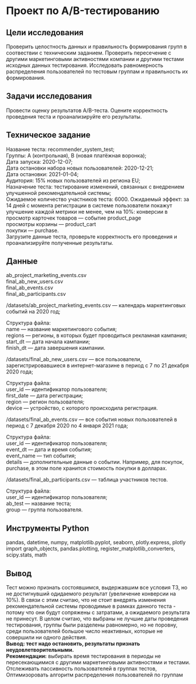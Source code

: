 # Проект по А/B-тестированию  

## Цели исследования  

Проверить целостность данных и правильность формирования групп в соотвествии с техническим заданием. Проверить пересечение с другими маркетинговыми 
активностями компании и другими тестами исходных данных тестирования. Исследовать равномерность распределения пользователей по тестовым группам и правильность их формирования.

## Задачи исследования

Провести оценку результатов A/B-теста.
Оцените корректность проведения теста и проанализируйте его результаты.  


## Техническое задание  

Название теста: recommender_system_test;  
Группы: А (контрольная), B (новая платёжная воронка);  
Дата запуска: 2020-12-07;  
Дата остановки набора новых пользователей: 2020-12-21;  
Дата остановки: 2021-01-04;  
Аудитория: 15% новых пользователей из региона EU;  
Назначение теста: тестирование изменений, связанных с внедрением улучшенной рекомендательной системы;  
Ожидаемое количество участников теста: 6000.
Ожидаемый эффект: за 14 дней с момента регистрации в системе пользователи покажут улучшение каждой метрики не менее, чем на 10%:
конверсии в просмотр карточек товаров — событие product_page  
просмотры корзины — product_cart  
покупки — purchase.  
Загрузите данные теста, проверьте корректность его проведения и проанализируйте полученные результаты.  

## Данные  

ab_project_marketing_events.csv  
final_ab_new_users.csv  
final_ab_events.csv  
final_ab_participants.csv  

/datasets/ab_project_marketing_events.csv — календарь маркетинговых событий на 2020 год;

Структура файла:  
name — название маркетингового события;  
regions — регионы, в которых будет проводиться рекламная кампания;  
start_dt — дата начала кампании;  
finish_dt — дата завершения кампании.  

/datasets/final_ab_new_users.csv — все пользователи, зарегистрировавшиеся в интернет-магазине в период с 7 по 21 декабря 2020 года;  

Структура файла:  
user_id — идентификатор пользователя;  
first_date — дата регистрации;  
region — регион пользователя;  
device — устройство, с которого происходила регистрация.  

/datasets/final_ab_events.csv — все события новых пользователей в период с 7 декабря 2020 по 4 января 2021 года;  

Структура файла:  
user_id — идентификатор пользователя;  
event_dt — дата и время события;  
event_name — тип события;  
details — дополнительные данные о событии. Например, для покупок, purchase, в этом поле хранится стоимость покупки в долларах.  

/datasets/final_ab_participants.csv — таблица участников тестов.  

Структура файла:  
user_id — идентификатор пользователя;  
ab_test — название теста;  
group — группа пользователя.     
     
## **Инструменты Python**     
pandas, datetime, numpy, matplotlib.pyplot, seaborn, plotly.express, plotly import graph_objects, pandas.plotting, register_matplotlib_converters, scipy.stats, math 

## Вывод
Тест можно признать состоявшимся, выдержавшим все условия ТЗ, но не достигнувший одидаемого результат (увеличение конверсии на 10%). В связи с этим считаю, что не стоит внедрять изменения рекомендательной системы проводимые в рамках данного теста - потому что они будут сопряжены с затратами, а ожидаемого результата не принесут. В целом считаю, что выбраны не лучшие даты проведения тестирования, группы были разделены равномерно, но не поровну, среди пользователей большое число неактивных, которые не совершили ни одного действия.   
**Вывод: тест надо остановить, результаты признать неудовлетворительными.**  
**Рекомендации:** выбирать время тестирования в периоды не пересекающимися с другими маркетинговыми активностями и тестами. Отслеживать пассивность пользователей в группах тестов, Оптимизоровать алгоритм распределения пользователей по группам
